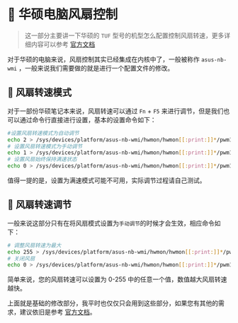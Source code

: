 #  华硕电脑风扇控制

> 这一部分主要讲一下华硕的 `TUF` 型号的机型怎么配置控制风扇转速，更多详细内容可以参考 [官方文档](https://wiki.archlinux.org/title/fan_speed_control#Fan_control_modes_on_certain_TUF_series_laptops)

对于华硕的电脑来说，风扇控制其实已经集成在内核中了，一般被称作 `asus-nb-wmi` ，一般来说我们需要做的就是进行一个配置文件的修改。

## 󰈐 风扇转速模式

对于一部份华硕笔记本来说，风扇转速可以通过 `Fn` + `F5` 来进行调节，但是我们也可以通过命令行直接进行设置，基本的设置命令如下：

```sh
#设置风扇转速模式为自动调节
echo 2 > /sys/devices/platform/asus-nb-wmi/hwmon/hwmon[[:print:]]*/pwm1_enable
# 设置风扇转速模式为手动调节
echo 1 > /sys/devices/platform/asus-nb-wmi/hwmon/hwmon[[:print:]]*/pwm1_enable
# 设置风扇始终保持满速状态
echo 0 > /sys/devices/platform/asus-nb-wmi/hwmon/hwmon[[:print:]]*/pwm1_enable
```

值得一提的是，设置为满速模式可能不可用，实际调节过程请自己测试。

## 󱤎 风扇转速调节

一般来说这部分只有在将风扇模式设置为`手动调节`的时候才会生效，相应命令如下：


```sh
# 调整风扇转速为最大
echo 255 > /sys/devices/platform/asus-nb-wmi/hwmon/hwmon[[:print:]]*/pwm1
# 关闭风扇
echo 0 > /sys/devices/platform/asus-nb-wmi/hwmon/hwmon[[:print:]]*/pwm1
```

简单来说，您的风扇转速可以设置为 0-255 中的任意一个值，数值越大风扇转速越快。

上面就是基础的修改部分，我平时也仅仅只会用到这些部分，如果您有其他的需求，建议依旧是参考 [官方文档](https://wiki.archlinux.org/title/fan_speed_control)。